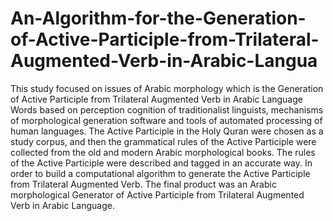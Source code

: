 # An-Algorithm-for-the-Generation-of-Active-Participle-from-Trilateral-Augmented-Verb-in-Arabic-Langua

 This study focused on issues of Arabic morphology which is  the Generation of Active Participle from Trilateral Augmented Verb in Arabic Language Words based on perception cognition of traditionalist linguists, mechanisms of morphological generation software and tools of automated processing of human languages. The Active Participle in the Holy Quran were chosen as a study corpus, and then the grammatical rules of the Active Participle were collected from the old and modern Arabic morphological books. The rules of the Active Participle were described and tagged in an accurate way. In order to build a computational algorithm to generate the Active Participle from Trilateral Augmented Verb. The final product was an Arabic morphological Generator of Active Participle from Trilateral Augmented Verb in Arabic Language.
